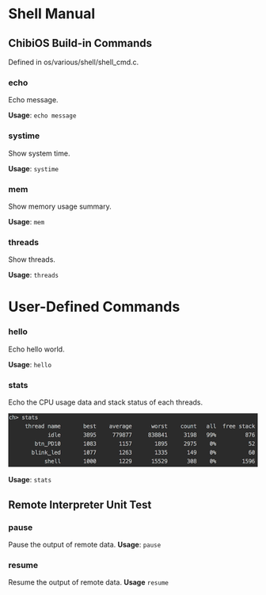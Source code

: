 # Shell Manual

## ChibiOS Build-in Commands
Defined in os/various/shell/shell_cmd.c.

### echo
Echo message.

**Usage**: ```echo message```

### systime
Show system time.

**Usage**: ```systime```

### mem
Show memory usage summary.

**Usage**: ```mem```

### threads
Show threads.

**Usage**: ```threads```


# User-Defined Commands

### hello
Echo hello world.

**Usage**: ```hello```

### stats
Echo the CPU usage data and stack status of each threads.

![](./resource/shell_stats.png)

**Usage**: ```stats```


## Remote Interpreter Unit Test

### pause
Pause the output of remote data.
**Usage**: ```pause```

### resume
Resume the output of remote data.
**Usage** ```resume```